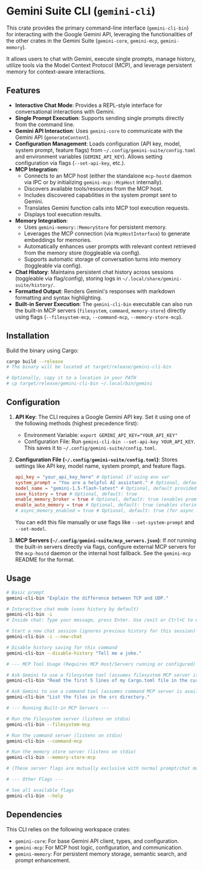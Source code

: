 # Gemini Suite CLI (`gemini-cli`)

This crate provides the primary command-line interface (`gemini-cli-bin`) for interacting with the Google Gemini API, leveraging the functionalities of the other crates in the Gemini Suite (`gemini-core`, `gemini-mcp`, `gemini-memory`).

It allows users to chat with Gemini, execute single prompts, manage history, utilize tools via the Model Context Protocol (MCP), and leverage persistent memory for context-aware interactions.

## Features

*   **Interactive Chat Mode**: Provides a REPL-style interface for conversational interactions with Gemini.
*   **Single Prompt Execution**: Supports sending single prompts directly from the command line.
*   **Gemini API Interaction**: Uses `gemini-core` to communicate with the Gemini API (`generateContent`).
*   **Configuration Management**: Loads configuration (API key, model, system prompt, feature flags) from `~/.config/gemini-suite/config.toml` and environment variables (`GEMINI_API_KEY`). Allows setting configuration via flags (`--set-api-key`, etc.).
*   **MCP Integration**: 
    *   Connects to an MCP host (either the standalone `mcp-hostd` daemon via IPC or by initializing `gemini-mcp::McpHost` internally).
    *   Discovers available tools/resources from the MCP host.
    *   Includes discovered capabilities in the system prompt sent to Gemini.
    *   Translates Gemini function calls into MCP tool execution requests.
    *   Displays tool execution results.
*   **Memory Integration**:
    *   Uses `gemini-memory::MemoryStore` for persistent memory.
    *   Leverages the MCP connection (via `McpHostInterface`) to generate embeddings for memories.
    *   Automatically enhances user prompts with relevant context retrieved from the memory store (toggleable via config).
    *   Supports automatic storage of conversation turns into memory (toggleable via config).
*   **Chat History**: Maintains persistent chat history across sessions (toggleable via flag/config), storing logs in `~/.local/share/gemini-suite/history/`.
*   **Formatted Output**: Renders Gemini's responses with markdown formatting and syntax highlighting.
*   **Built-in Server Execution**: The `gemini-cli-bin` executable can also run the built-in MCP servers (`filesystem`, `command`, `memory-store`) directly using flags (`--filesystem-mcp`, `--command-mcp`, `--memory-store-mcp`).

## Installation

Build the binary using Cargo:

```bash
cargo build --release
# The binary will be located at target/release/gemini-cli-bin

# Optionally, copy it to a location in your PATH
# cp target/release/gemini-cli-bin ~/.local/bin/gemini
```

## Configuration

1.  **API Key**: The CLI requires a Google Gemini API key. Set it using one of the following methods (highest precedence first):
    *   Environment Variable: `export GEMINI_API_KEY="YOUR_API_KEY"`
    *   Configuration File: Run `gemini-cli-bin --set-api-key YOUR_API_KEY`. This saves it to `~/.config/gemini-suite/config.toml`.

2.  **Configuration File (`~/.config/gemini-suite/config.toml`)**: Stores settings like API key, model name, system prompt, and feature flags.
    ```toml
    api_key = "your_api_key_here" # Optional if using env var
    system_prompt = "You are a helpful AI assistant." # Optional, default provided
    model_name = "gemini-1.5-flash-latest" # Optional, default provided
    save_history = true # Optional, default: true
    enable_memory_broker = true # Optional, default: true (enables prompt enhancement)
    enable_auto_memory = true # Optional, default: true (enables storing conversation turns)
    # async_memory_enabled = true # Optional, default: true (for async memory processing)
    ```
    You can edit this file manually or use flags like `--set-system-prompt` and `--set-model`.

3.  **MCP Servers (`~/.config/gemini-suite/mcp_servers.json`)**: If *not* running the built-in servers directly via flags, configure external MCP servers for the `mcp-hostd` daemon or the internal host fallback. See the `gemini-mcp` README for the format.

## Usage

```bash
# Basic prompt
gemini-cli-bin "Explain the difference between TCP and UDP."

# Interactive chat mode (uses history by default)
gemini-cli-bin -i
# Inside chat: Type your message, press Enter. Use /exit or Ctrl+C to quit.

# Start a new chat session (ignores previous history for this session)
gemini-cli-bin -i --new-chat

# Disable history saving for this command
gemini-cli-bin --disable-history "Tell me a joke."

# --- MCP Tool Usage (Requires MCP Host/Servers running or configured) ---

# Ask Gemini to use a filesystem tool (assumes filesystem MCP server is available)
gemini-cli-bin "Read the first 5 lines of my Cargo.toml file in the current directory."

# Ask Gemini to use a command tool (assumes command MCP server is available)
gemini-cli-bin "List the files in the src directory."

# --- Running Built-in MCP Servers ---

# Run the filesystem server (listens on stdio)
gemini-cli-bin --filesystem-mcp

# Run the command server (listens on stdio)
gemini-cli-bin --command-mcp

# Run the memory store server (listens on stdio)
gemini-cli-bin --memory-store-mcp

# (These server flags are mutually exclusive with normal prompt/chat modes)

# --- Other Flags ---

# See all available flags
gemini-cli-bin --help
```

## Dependencies

This CLI relies on the following workspace crates:

*   `gemini-core`: For base Gemini API client, types, and configuration.
*   `gemini-mcp`: For MCP host logic, configuration, and communication.
*   `gemini-memory`: For persistent memory storage, semantic search, and prompt enhancement. 